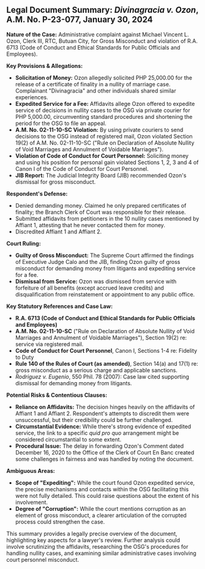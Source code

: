 ## Legal Document Summary: *Divinagracia v. Ozon*, A.M. No. P-23-077, January 30, 2024

**Nature of the Case:** Administrative complaint against Michael Vincent L. Ozon, Clerk III, RTC, Butuan City, for Gross Misconduct and violation of R.A. 6713 (Code of Conduct and Ethical Standards for Public Officials and Employees).

**Key Provisions & Allegations:**

*   **Solicitation of Money:** Ozon allegedly solicited PHP 25,000.00 for the release of a certificate of finality in a nullity of marriage case. Complainant "Divinagracia" and other individuals shared similar experiences.
*   **Expedited Service for a Fee:** Affidavits allege Ozon offered to expedite service of decisions in nullity cases to the OSG via private courier for PHP 5,000.00, circumventing standard procedures and shortening the period for the OSG to file an appeal.
*   **A.M. No. 02-11-10-SC Violation:** By using private couriers to send decisions to the OSG instead of registered mail, Ozon violated Section 19(2) of A.M. No. 02-11-10-SC ("Rule on Declaration of Absolute Nullity of Void Marriages and Annulment of Voidable Marriages").
*   **Violation of Code of Conduct for Court Personnel:** Soliciting money and using his position for personal gain violated Sections 1, 2, 3 and 4 of Canon I of the Code of Conduct for Court Personnel.
*   **JIB Report:** The Judicial Integrity Board (JIB) recommended Ozon's dismissal for gross misconduct.

**Respondent's Defense:**

*   Denied demanding money. Claimed he only prepared certificates of finality; the Branch Clerk of Court was responsible for their release.
*   Submitted affidavits from petitioners in the 10 nullity cases mentioned by Affiant 1, attesting that he never contacted them for money.
*   Discredited Affiant 1 and Affiant 2.

**Court Ruling:**

*   **Guilty of Gross Misconduct:** The Supreme Court affirmed the findings of Executive Judge Calo and the JIB, finding Ozon guilty of gross misconduct for demanding money from litigants and expediting service for a fee.
*   **Dismissal from Service:** Ozon was dismissed from service with forfeiture of all benefits (except accrued leave credits) and disqualification from reinstatement or appointment to any public office.

**Key Statutory References and Case Law:**

*   **R.A. 6713 (Code of Conduct and Ethical Standards for Public Officials and Employees)**
*   **A.M. No. 02-11-10-SC** ("Rule on Declaration of Absolute Nullity of Void Marriages and Annulment of Voidable Marriages"), Section 19(2) re: service via registered mail.
*   **Code of Conduct for Court Personnel**, Canon I, Sections 1-4 re: Fidelity to Duty
*   **Rule 140 of the Rules of Court (as amended)**, Section 14(a) and 17(1) re: gross misconduct as a serious charge and applicable sanctions.
*   *Rodriguez v. Eugenio*, 550 Phil. 78 (2007): Case law cited supporting dismissal for demanding money from litigants.

**Potential Risks & Contentious Clauses:**

*   **Reliance on Affidavits:** The decision hinges heavily on the affidavits of Affiant 1 and Affiant 2.  Respondent's attempts to discredit them were unsuccessful, but their credibility could be further challenged.
*   **Circumstantial Evidence:** While there's strong evidence of expedited service, the link to a specific *quid pro quo* arrangement might be considered circumstantial to some extent.
*   **Procedural Issue:** The delay in forwarding Ozon's Comment dated December 16, 2020 to the Office of the Clerk of Court En Banc created some challenges in fairness and was handled by noting the document.

**Ambiguous Areas:**

*   **Scope of "Expediting":**  While the court found Ozon expedited service, the precise mechanisms and contacts within the OSG facilitating this were not fully detailed. This could raise questions about the extent of his involvement.
*   **Degree of "Corruption":**  While the court mentions corruption as an element of gross misconduct, a clearer articulation of the corrupted process could strengthen the case.

This summary provides a legally precise overview of the document, highlighting key aspects for a lawyer's review. Further analysis could involve scrutinizing the affidavits, researching the OSG's procedures for handling nullity cases, and examining similar administrative cases involving court personnel misconduct.
